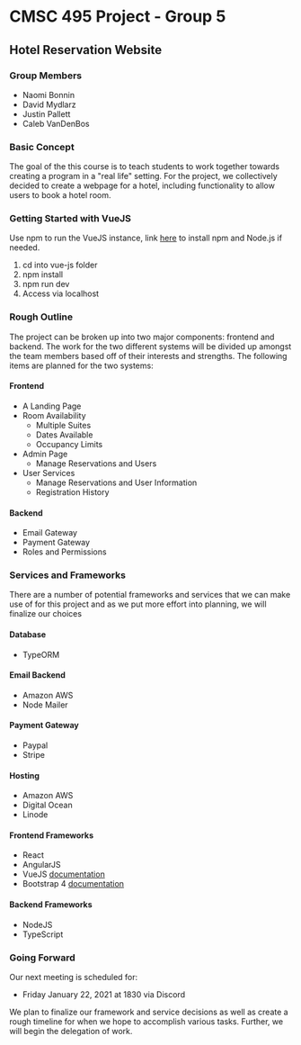 # CMSC 495 Project - Group 5
## Hotel Reservation Website

### Group Members
- Naomi Bonnin
- David Mydlarz
- Justin Pallett
- Caleb VanDenBos

### Basic Concept

The goal of the this course is to teach students to work together towards creating a program in a "real life" setting.  For the project, we collectively decided to create a webpage for a hotel, including functionality to allow users to book a hotel room.

### Getting Started with VueJS
Use npm to run the VueJS instance, link [here](https://nodejs.org/en/) to install npm and Node.js if needed.
1. cd into vue-js folder
2. npm install
3. npm run dev
4. Access via localhost

### Rough Outline

The project can be broken up into two major components: frontend and backend.  The work for the two different systems will be divided up amongst the team members based off of their interests and strengths.  The following items are planned for the two systems:

#### Frontend

- A Landing Page
- Room Availability
  - Multiple Suites
  - Dates Available
  - Occupancy Limits
- Admin Page
  - Manage Reservations and Users
- User Services
  - Manage Reservations and User Information
  - Registration History

#### Backend

- Email Gateway
- Payment Gateway
- Roles and Permissions

### Services and Frameworks

There are a number of potential frameworks and services that we can make use of for this project and as we put more effort into planning, we will finalize our choices

#### Database

- TypeORM

#### Email Backend

- Amazon AWS
- Node Mailer

#### Payment Gateway

- Paypal
- Stripe

#### Hosting

- Amazon AWS
- Digital Ocean
- Linode

#### Frontend Frameworks

- React
- AngularJS
- VueJS [documentation](https://vuejs.org/v2/guide/)
- Bootstrap 4 [documentation](https://getbootstrap.com/docs/4.0/getting-started/introduction/)

#### Backend Frameworks

- NodeJS
- TypeScript

### Going Forward

Our next meeting is scheduled for:

- Friday January 22, 2021 at 1830 via Discord

We plan to finalize our framework and service decisions as well as create a rough timeline for when we hope to accomplish various tasks.  Further, we will begin the delegation of work.
